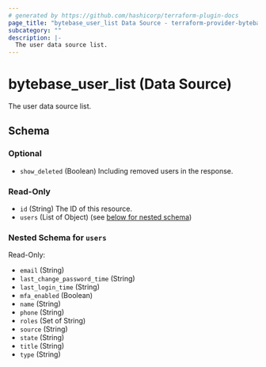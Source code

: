 ```yaml
---
# generated by https://github.com/hashicorp/terraform-plugin-docs
page_title: "bytebase_user_list Data Source - terraform-provider-bytebase"
subcategory: ""
description: |-
  The user data source list.
---
```


# bytebase_user_list (Data Source)

The user data source list.



<!-- schema generated by tfplugindocs -->
## Schema

### Optional

- `show_deleted` (Boolean) Including removed users in the response.

### Read-Only

- `id` (String) The ID of this resource.
- `users` (List of Object) (see [below for nested schema](#nestedatt--users))

<a id="nestedatt--users"></a>
### Nested Schema for `users`

Read-Only:

- `email` (String)
- `last_change_password_time` (String)
- `last_login_time` (String)
- `mfa_enabled` (Boolean)
- `name` (String)
- `phone` (String)
- `roles` (Set of String)
- `source` (String)
- `state` (String)
- `title` (String)
- `type` (String)


